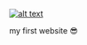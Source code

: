 [![alt text](https://github.com/NNboru/poka/raw/master/static/favicon.ico 'poka 😎')](http://poka.pythonanywhere.com/)

my first website 😎

